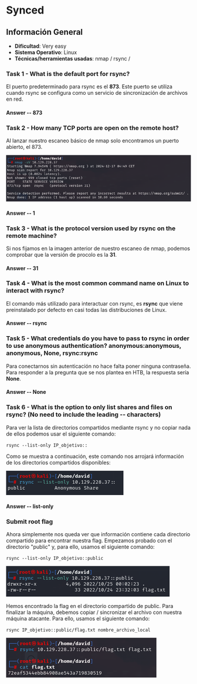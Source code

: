 # Synced

## Información General

- **Dificultad**: Very easy
- **Sistema Operativo**: Linux
- **Técnicas/herramientas usadas**: nmap / rsync / 

### Task 1 - What is the default port for rsync?

El puerto predeterminado para rsync es el **873**. Este puerto se utiliza cuando rsync se configura como un servicio de sincronización de archivos en red.

#### Answer -- 873

### Task 2 - How many TCP ports are open on the remote host?

Al lanzar nuestro escaneo básico de nmap solo encontramos un puerto abierto, el 873.

![nmap](../../images/Synced/nmap.png)

#### Answer -- 1

### Task 3 - What is the protocol version used by rsync on the remote machine?

Si nos fijamos en la imagen anterior de nuestro escaneo de nmap, podemos comprobar que la versión de procolo es la **31**.

#### Answer -- 31

### Task 4 - What is the most common command name on Linux to interact with rsync?

El comando más utilizado para interactuar con rsync, es **rsync** que viene preinstalado por defecto en casi todas las distribuciones de Linux.

#### Answer -- rsync

### Task 5 - What credentials do you have to pass to rsync in order to use anonymous authentication? anonymous:anonymous, anonymous, None, rsync:rsync

Para conectarnos sin autenticación no hace falta poner ninguna contraseña. Para responder a la pregunta que se nos plantea en HTB, la respuesta sería **None**.

#### Answer -- None

### Task 6 - What is the option to only list shares and files on rsync? (No need to include the leading -- characters)

Para ver la lista de directorios compartidos mediante rsync y no copiar nada de ellos podemos usar el siguiente comando:

```
rsync --list-only IP_objetivo::
```

Como se muestra a continuación, este comando nos arrojará información de los directorios compartidos disponibles:

![rsync](../../images/Synced/rsync.png)

#### Answer -- list-only

### Submit root flag

Ahora simplemente nos queda ver que información contiene cada directorio compartido para encontrar nuestra flag. Empezamos probado con el directorio "public" y, para ello, usamos el siguiente comando:

```
rsync --list-only IP_objetivo::public
```

![public](../../images/Synced/public.png)

Hemos encontrado la flag en el directorio compartido de public. Para finalizar la máquina, debemos copiar / sincronizar el archivo con nuestra máquina atacante. Para ello, usamos el siguiente comando:

```
rsync IP_objetivo::public/flag.txt nombre_archivo_local
```

![flag](../../images/Synced/flag.png)
